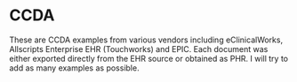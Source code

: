 # CCDA
These are CCDA examples from various vendors including eClinicalWorks, Allscripts Enterprise EHR (Touchworks) and EPIC.
Each document was either exported directly from the EHR source or obtained as PHR. I will try to add as many examples as possible.
